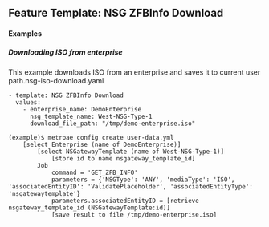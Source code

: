 ## Feature Template: NSG ZFBInfo Download
#### Examples

##### Downloading ISO from enterprise
This example downloads ISO from an enterprise and saves it to current user path.nsg-iso-download.yaml
```
- template: NSG ZFBInfo Download
  values:
    - enterprise_name: DemoEnterprise
      nsg_template_name: West-NSG-Type-1
      download_file_path: "/tmp/demo-enterprise.iso"

```
```
(example)$ metroae config create user-data.yml
    [select Enterprise (name of DemoEnterprise)]
        [select NSGatewayTemplate (name of West-NSG-Type-1)]
            [store id to name nsgateway_template_id]
        Job
            command = 'GET_ZFB_INFO'
            parameters = {'NSGType': 'ANY', 'mediaType': 'ISO', 'associatedEntityID': 'ValidatePlaceholder', 'associatedEntityType': 'nsgatewaytemplate'}
            parameters.associatedEntityID = [retrieve nsgateway_template_id (NSGatewayTemplate:id)]
            [save result to file /tmp/demo-enterprise.iso]

```
